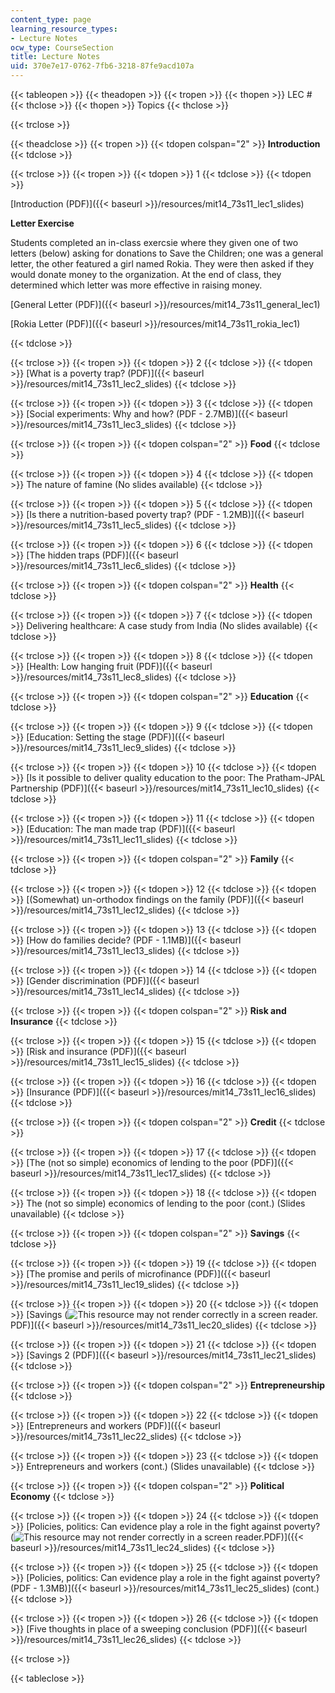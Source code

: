 ```yaml
---
content_type: page
learning_resource_types:
- Lecture Notes
ocw_type: CourseSection
title: Lecture Notes
uid: 370e7e17-0762-7fb6-3218-87fe9acd107a
---
```


{{< tableopen >}}
{{< theadopen >}}
{{< tropen >}}
{{< thopen >}}
LEC #
{{< thclose >}}
{{< thopen >}}
Topics
{{< thclose >}}

{{< trclose >}}

{{< theadclose >}}
{{< tropen >}}
{{< tdopen colspan="2" >}}
**Introduction**
{{< tdclose >}}

{{< trclose >}}
{{< tropen >}}
{{< tdopen >}}
1
{{< tdclose >}}
{{< tdopen >}}


[Introduction (PDF)]({{< baseurl >}}/resources/mit14_73s11_lec1_slides)

**Letter Exercise**

Students completed an in-class exercsie where they given one of two letters (below) asking for donations to Save the Children; one was a general letter, the other featured a girl named Rokia. They were then asked if they would donate money to the organization. At the end of class, they determined which letter was more effective in raising money. 

[General Letter (PDF)]({{< baseurl >}}/resources/mit14_73s11_general_lec1)

[Rokia Letter (PDF)]({{< baseurl >}}/resources/mit14_73s11_rokia_lec1)


{{< tdclose >}}

{{< trclose >}}
{{< tropen >}}
{{< tdopen >}}
2
{{< tdclose >}}
{{< tdopen >}}
[What is a poverty trap? (PDF)]({{< baseurl >}}/resources/mit14_73s11_lec2_slides)
{{< tdclose >}}

{{< trclose >}}
{{< tropen >}}
{{< tdopen >}}
3
{{< tdclose >}}
{{< tdopen >}}
[Social experiments: Why and how? (PDF - 2.7MB)]({{< baseurl >}}/resources/mit14_73s11_lec3_slides)
{{< tdclose >}}

{{< trclose >}}
{{< tropen >}}
{{< tdopen colspan="2" >}}
**Food**
{{< tdclose >}}

{{< trclose >}}
{{< tropen >}}
{{< tdopen >}}
4
{{< tdclose >}}
{{< tdopen >}}
The nature of famine (No slides available)
{{< tdclose >}}

{{< trclose >}}
{{< tropen >}}
{{< tdopen >}}
5
{{< tdclose >}}
{{< tdopen >}}
[Is there a nutrition-based poverty trap? (PDF - 1.2MB)]({{< baseurl >}}/resources/mit14_73s11_lec5_slides)
{{< tdclose >}}

{{< trclose >}}
{{< tropen >}}
{{< tdopen >}}
6
{{< tdclose >}}
{{< tdopen >}}
[The hidden traps (PDF)]({{< baseurl >}}/resources/mit14_73s11_lec6_slides)
{{< tdclose >}}

{{< trclose >}}
{{< tropen >}}
{{< tdopen colspan="2" >}}
**Health**
{{< tdclose >}}

{{< trclose >}}
{{< tropen >}}
{{< tdopen >}}
7
{{< tdclose >}}
{{< tdopen >}}
Delivering healthcare: A case study from India (No slides available)
{{< tdclose >}}

{{< trclose >}}
{{< tropen >}}
{{< tdopen >}}
8
{{< tdclose >}}
{{< tdopen >}}
[Health: Low hanging fruit (PDF)]({{< baseurl >}}/resources/mit14_73s11_lec8_slides)
{{< tdclose >}}

{{< trclose >}}
{{< tropen >}}
{{< tdopen colspan="2" >}}
**Education**
{{< tdclose >}}

{{< trclose >}}
{{< tropen >}}
{{< tdopen >}}
9
{{< tdclose >}}
{{< tdopen >}}
[Education: Setting the stage (PDF)]({{< baseurl >}}/resources/mit14_73s11_lec9_slides)
{{< tdclose >}}

{{< trclose >}}
{{< tropen >}}
{{< tdopen >}}
10
{{< tdclose >}}
{{< tdopen >}}
[Is it possible to deliver quality education to the poor: The Pratham-JPAL Partnership (PDF)]({{< baseurl >}}/resources/mit14_73s11_lec10_slides)
{{< tdclose >}}

{{< trclose >}}
{{< tropen >}}
{{< tdopen >}}
11
{{< tdclose >}}
{{< tdopen >}}
[Education: The man made trap (PDF)]({{< baseurl >}}/resources/mit14_73s11_lec11_slides)
{{< tdclose >}}

{{< trclose >}}
{{< tropen >}}
{{< tdopen colspan="2" >}}
**Family**
{{< tdclose >}}

{{< trclose >}}
{{< tropen >}}
{{< tdopen >}}
12
{{< tdclose >}}
{{< tdopen >}}
[(Somewhat) un-orthodox findings on the family (PDF)]({{< baseurl >}}/resources/mit14_73s11_lec12_slides)
{{< tdclose >}}

{{< trclose >}}
{{< tropen >}}
{{< tdopen >}}
13
{{< tdclose >}}
{{< tdopen >}}
[How do families decide? (PDF - 1.1MB)]({{< baseurl >}}/resources/mit14_73s11_lec13_slides)
{{< tdclose >}}

{{< trclose >}}
{{< tropen >}}
{{< tdopen >}}
14
{{< tdclose >}}
{{< tdopen >}}
[Gender discrimination (PDF)]({{< baseurl >}}/resources/mit14_73s11_lec14_slides)
{{< tdclose >}}

{{< trclose >}}
{{< tropen >}}
{{< tdopen colspan="2" >}}
**Risk and Insurance**
{{< tdclose >}}

{{< trclose >}}
{{< tropen >}}
{{< tdopen >}}
15
{{< tdclose >}}
{{< tdopen >}}
[Risk and insurance (PDF)]({{< baseurl >}}/resources/mit14_73s11_lec15_slides)
{{< tdclose >}}

{{< trclose >}}
{{< tropen >}}
{{< tdopen >}}
16
{{< tdclose >}}
{{< tdopen >}}
[Insurance (PDF)]({{< baseurl >}}/resources/mit14_73s11_lec16_slides)
{{< tdclose >}}

{{< trclose >}}
{{< tropen >}}
{{< tdopen colspan="2" >}}
**Credit**
{{< tdclose >}}

{{< trclose >}}
{{< tropen >}}
{{< tdopen >}}
17
{{< tdclose >}}
{{< tdopen >}}
[The (not so simple) economics of lending to the poor (PDF)]({{< baseurl >}}/resources/mit14_73s11_lec17_slides)
{{< tdclose >}}

{{< trclose >}}
{{< tropen >}}
{{< tdopen >}}
18
{{< tdclose >}}
{{< tdopen >}}
The (not so simple) economics of lending to the poor (cont.) (Slides unavailable)
{{< tdclose >}}

{{< trclose >}}
{{< tropen >}}
{{< tdopen colspan="2" >}}
**Savings**
{{< tdclose >}}

{{< trclose >}}
{{< tropen >}}
{{< tdopen >}}
19
{{< tdclose >}}
{{< tdopen >}}
[The promise and perils of microfinance (PDF)]({{< baseurl >}}/resources/mit14_73s11_lec19_slides)
{{< tdclose >}}

{{< trclose >}}
{{< tropen >}}
{{< tdopen >}}
20
{{< tdclose >}}
{{< tdopen >}}
[Savings (![This resource may not render correctly in a screen reader.](/images/inacessible.gif)PDF)]({{< baseurl >}}/resources/mit14_73s11_lec20_slides)
{{< tdclose >}}

{{< trclose >}}
{{< tropen >}}
{{< tdopen >}}
21
{{< tdclose >}}
{{< tdopen >}}
[Savings 2 (PDF)]({{< baseurl >}}/resources/mit14_73s11_lec21_slides)
{{< tdclose >}}

{{< trclose >}}
{{< tropen >}}
{{< tdopen colspan="2" >}}
**Entrepreneurship**
{{< tdclose >}}

{{< trclose >}}
{{< tropen >}}
{{< tdopen >}}
22
{{< tdclose >}}
{{< tdopen >}}
[Entrepreneurs and workers (PDF)]({{< baseurl >}}/resources/mit14_73s11_lec22_slides)
{{< tdclose >}}

{{< trclose >}}
{{< tropen >}}
{{< tdopen >}}
23
{{< tdclose >}}
{{< tdopen >}}
Entrepreneurs and workers (cont.) (Slides unavailable)
{{< tdclose >}}

{{< trclose >}}
{{< tropen >}}
{{< tdopen colspan="2" >}}
**Political Economy**
{{< tdclose >}}

{{< trclose >}}
{{< tropen >}}
{{< tdopen >}}
24
{{< tdclose >}}
{{< tdopen >}}
[Policies, politics: Can evidence play a role in the fight against poverty? (![This resource may not render correctly in a screen reader.](/images/inacessible.gif)PDF)]({{< baseurl >}}/resources/mit14_73s11_lec24_slides)
{{< tdclose >}}

{{< trclose >}}
{{< tropen >}}
{{< tdopen >}}
25
{{< tdclose >}}
{{< tdopen >}}
[Policies, politics: Can evidence play a role in the fight against poverty? (PDF - 1.3MB)]({{< baseurl >}}/resources/mit14_73s11_lec25_slides) (cont.)
{{< tdclose >}}

{{< trclose >}}
{{< tropen >}}
{{< tdopen >}}
26
{{< tdclose >}}
{{< tdopen >}}
[Five thoughts in place of a sweeping conclusion (PDF)]({{< baseurl >}}/resources/mit14_73s11_lec26_slides)
{{< tdclose >}}

{{< trclose >}}

{{< tableclose >}}